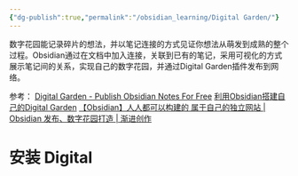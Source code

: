 ```yaml
---
{"dg-publish":true,"permalink":"/obsidian_learning/Digital Garden/"}
---
```


数字花园能记录碎片的想法，并以笔记连接的方式见证你想法从萌发到成熟的整个过程。Obsidian通过在文档中加入连接，关联到已有的笔记，采用可视化的方式展示笔记间的关系，实现自己的数字花园，并通过Digital Garden插件发布到网络。

参考：
[Digital Garden - Publish Obsidian Notes For Free](https://dg-docs.ole.dev/)
[利用Obsidian搭建自己的Digital Garden](https://zhuanlan.zhihu.com/p/677556713)
[【Obsidian】人人都可以构建的 属于自己的独立网站 | Obsidian 发布、数字花园打造 | 渐进创作](https://www.bilibili.com/video/BV1HF411173m/?spm_id_from=333.337.search-card.all.click&vd_source=583ce01e748687f1ad53735481106fde)

# 安装 Digital




